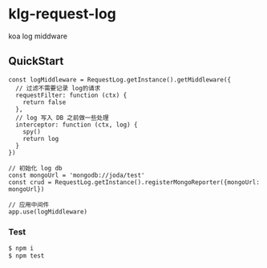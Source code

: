 # klg-request-log
koa log middware

## QuickStart

```
const logMiddleware = RequestLog.getInstance().getMiddleware({
  // 过滤不需要记录 log的请求
  requestFilter: function (ctx) {
    return false
  },
  // log 写入 DB 之前做一些处理
  interceptor: function (ctx, log) {
    spy()
    return log
  }
})

// 初始化 log db
const mongoUrl = 'mongodb://joda/test'
const crud = RequestLog.getInstance().registerMongoReporter({mongoUrl: mongoUrl})

// 应用中间件
app.use(logMiddleware)
```

### Test

```bash
$ npm i
$ npm test
```

